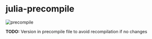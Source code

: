 # julia-precompile

![precompile](https://github.com/maxmouchet/julia-precompile/workflows/precompile/badge.svg)

**TODO:** Version in precompile file to avoid recompilation if no changes
